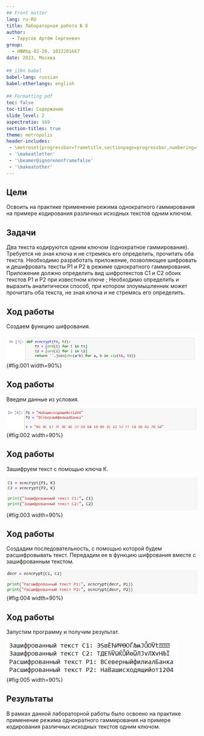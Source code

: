 ```yaml
---
## Front matter
lang: ru-RU
title: Лабораторная работа № 8
author:
  - Тарусов Артём Сергеевич
group:
  - НФИбд-02-20, 1032201667
date: 2023, Москва

## i18n babel
babel-lang: russian
babel-otherlangs: english

## Formatting pdf
toc: false
toc-title: Содержание
slide_level: 2
aspectratio: 169
section-titles: true
theme: metropolis
header-includes:
 - \metroset{progressbar=frametitle,sectionpage=progressbar,numbering=fraction}
 - '\makeatletter'
 - '\beamer@ignorenonframefalse'
 - '\makeatother'
---
```



## Цели

Освоить на практике применение режима однократного гаммирования
на примере кодирования различных исходных текстов одним ключом.

## Задачи

Два текста кодируются одним ключом (однократное гаммирование).
Требуется не зная ключа и не стремясь его определить, прочитать оба текста. Необходимо разработать приложение, позволяющее шифровать и дешифровать тексты P1 и P2 в режиме однократного гаммирования. Приложение должно определить вид шифротекстов C1 и C2 обоих текстов P1 и P2 при известном ключе ; Необходимо определить и выразить аналитически способ, при котором злоумышленник может прочитать оба текста, не зная ключа и не стремясь его определить.


## Ход работы

Создаем функцию шифрования.

![Функция шифрования](image/screenshot_1.png){#fig:001 width=90%}

## Ход работы

Введем данные из условия.

![Данные из условия](image/screenshot_2.png){#fig:002 width=90%}

## Ход работы

Зашифруем текст с помощью ключа К.

![Шифрование текста](image/screenshot_3.png){#fig:003 width=90%}

## Ход работы

Создадим последовательность, с помощью которой будем расшифровывать текст. Передадим ее в функцию шифрования вместе с зашифрованным текстом.

![Расшифровка текста](image/screenshot_4.png){#fig:004 width=90%}

## Ход работы

Запустим программу и получим результат.

![Результат](image/screenshot_5.png){#fig:005 width=90%}

## Результаты

В рамках данной лабораторной работы было освоено на практике применение режима однократного гаммирования на примере кодирования различных исходных текстов одним ключом.
